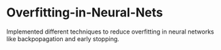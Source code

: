 # Overfitting-in-Neural-Nets
Implemented different techniques to reduce overfitting in neural networks like backpopagation and early stopping.

